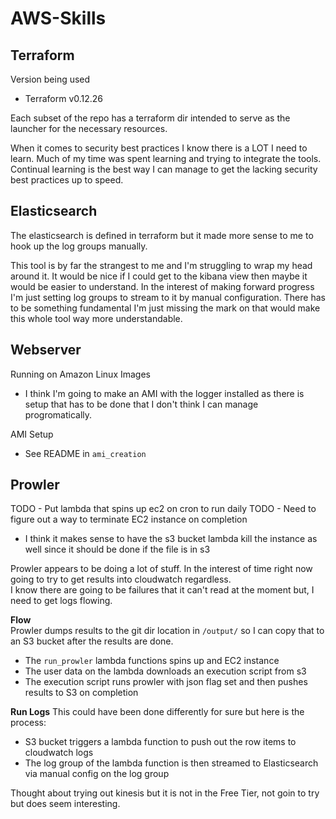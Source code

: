 # AWS-Skills  

## Terraform  
Version being used  
- Terraform v0.12.26  

Each subset of the repo has a terraform dir intended to serve as the launcher for the necessary resources.  

When it comes to security best practices I know there is a LOT I need to learn. Much of my time was spent 
learning and trying to integrate the tools. Continual learning is the best way I can manage to get the lacking
security best practices up to speed.

## Elasticsearch
The elasticsearch is defined in terraform but it made more sense to me to hook up the log groups manually.  

This tool is by far the strangest to me and I'm struggling to wrap my head around it. It would be nice if I could get to
the kibana view then maybe it would be easier to understand. In the interest of making forward progress I'm just setting
log groups to stream to it by manual configuration. There has to be something fundamental I'm just missing the mark on
that would make this whole tool way more understandable.

## Webserver
Running on Amazon Linux Images
- I think I'm going to make an AMI with the logger installed as there is setup that has to be done that I don't think I can manage progromatically.

AMI Setup
- See README in `ami_creation`

## Prowler

TODO - Put lambda that spins up ec2 on cron to run daily
TODO - Need to figure out a way to terminate EC2 instance on completion  
- I think it makes sense to have the s3 bucket lambda kill the instance as well since it should be done if the file is in s3  

Prowler appears to be doing a lot of stuff. In the interest of time right now going to try to get results into cloudwatch regardless.  
I know there are going to be failures that it can't read at the moment but, I need to get logs flowing.

**Flow**  
Prowler dumps results to the git dir location in `/output/` so I can copy that to an S3 bucket after the results are done.
- The `run_prowler` lambda functions spins up and EC2 instance  
- The user data on the lambda downloads an execution script from s3  
- The execution script runs prowler with json flag set and then pushes results to S3 on completion  

**Run Logs**
This could have been done differently for sure but here is the process:  
- S3 bucket triggers a lambda function to push out the row items to cloudwatch logs
- The log group of the lambda function is then streamed to Elasticsearch via manual config on the log group  

Thought about trying out kinesis but it is not in the Free Tier, not goin to try but does seem interesting.  
